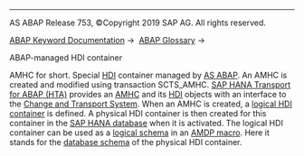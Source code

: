   

* * *

AS ABAP Release 753, ©Copyright 2019 SAP AG. All rights reserved.

[ABAP Keyword Documentation](javascript:call_link\('abenabap.htm'\)) →  [ABAP Glossary](javascript:call_link\('abenabap_glossary.htm'\)) → 

ABAP-managed HDI container

AMHC for short. Special [](javascript:call_link\('abenhta_glosry.htm'\) "Glossary Entry")[HDI](javascript:call_link\('abensap_nw_abap_glosry.htm'\) "Glossary Entry") container managed by [AS ABAP](javascript:call_link\('abenhdi_container_glosry.htm'\) "Glossary Entry"). An AMHC is created and modified using transaction SCTS\_AMHC. [SAP HANA Transport for ABAP (HTA)](javascript:call_link\('abenlogical_schema_glosry.htm'\) "Glossary Entry") provides an [AMHC](javascript:call_link\('abenhdi_object_glosry.htm'\) "Glossary Entry") and its [](javascript:call_link\('abendatabase_schema_glosry.htm'\) "Glossary Entry")[HDI](javascript:call_link\('abenhta_glosry.htm'\) "Glossary Entry") objects with an interface to the [Change and Transport System](javascript:call_link\('abencts_glosry.htm'\) "Glossary Entry"). When an AMHC is created, a [logical HDI container](javascript:call_link\('abenlogical_hdi_container_glosry.htm'\) "Glossary Entry") is defined. A physical HDI container is then created for this container in the [SAP HANA database](javascript:call_link\('abenhana_database_glosry.htm'\) "Glossary Entry") when it is activated. The logical HDI container can be used as a [logical schema](javascript:call_link\('abenlogical_schema_glosry.htm'\) "Glossary Entry") in an [AMDP macro](javascript:call_link\('abenlogical_schema_glosry.htm'\) "Glossary Entry"). Here it stands for the [database schema](javascript:call_link\('abendatabase_schema_glosry.htm'\) "Glossary Entry") of the physical HDI container.